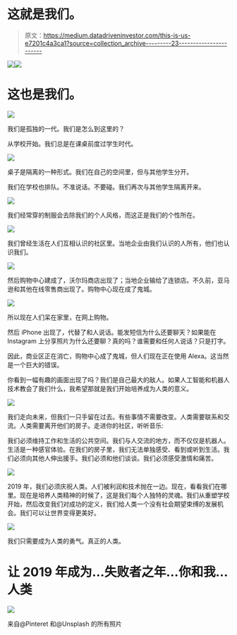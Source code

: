# 这就是我们。

> 原文：<https://medium.datadriveninvestor.com/this-is-us-e7201c4a3ca1?source=collection_archive---------23----------------------->

[![](img/0158a2c5bc584c4cf613da77ae6d6a4b.png)](http://www.track.datadriveninvestor.com/1B9E)![](img/2afc0c7d81f85d4725c658865471c97a.png)

# 这也是我们。

![](img/0273bcfc73a26ab4d9a2ae202fba5fec.png)

我们是孤独的一代。我们是怎么到这里的？

从学校开始。我们总是在课桌前度过学生时代。

![](img/53be929a0de95756269b4e7f4035f1a5.png)

桌子是隔离的一种形式。我们在自己的空间里，但与其他学生分开。

我们在学校也排队。不准说话。不要碰。我们再次与其他学生隔离开来。

![](img/72d7b6a4b5b8e73e15c3cde1db1bfc23.png)

我们经常穿的制服会去除我们的个人风格，而这正是我们的个性所在。

![](img/3961df9e12d98f21a59f97789d761432.png)

我们曾经生活在人们互相认识的社区里。当地企业由我们认识的人所有，他们也认识我们。

![](img/f2c8443df4862864eaf1e185712f3980.png)

然后购物中心建成了，沃尔玛商店出现了；当地企业输给了连锁店。不久前，亚马逊和其他在线零售商出现了。购物中心现在成了鬼城。

![](img/ab84748f58dd72aba5970fa495cd009d.png)

所以现在人们呆在家里，在网上购物。

然后 iPhone 出现了，代替了和人说话。能发短信为什么还要聊天？如果能在 Instagram 上分享照片为什么还要聊？真的吗？谁需要和任何人说话？只是打字。

因此，商业区正在消亡，购物中心成了鬼城，但人们现在正在使用 Alexa。这当然是一个巨大的错误。

你看到一幅有趣的画面出现了吗？我们是自己最大的敌人。如果人工智能和机器人技术教会了我们什么，我希望那就是我们开始培养成为人类的意义。

![](img/f7659768564100c36486b5f18a39b50c.png)

我们走向未来，但我们一只手留在过去。有些事情不需要改变。人类需要联系和交流。人类需要离开他们的房子。走进你的社区，听听音乐:

我们必须维持工作和生活的公共空间。我们与人交流的地方，而不仅仅是机器人。生活是一种感官体验。在我们的房子里，我们无法单独感受、看到或听到生活。我们必须向其他人伸出援手。我们必须和他们谈谈。我们必须感受激情和痛苦。

![](img/6e21de1235ba3ed50429a61a5e5c9d76.png)

2019 年，我们必须庆祝人类。人们被利润和技术抛在一边。现在，看看我们在哪里。现在是培养人类精神的时候了，这是我们每个人独特的灵魂。我们从重塑学校开始，然后改变我们对成功的定义，我们给人类一个没有社会期望束缚的发展机会。我们可以让世界变得更美好。

![](img/268ed4d6d2fd571f88f1ddab6aef889f.png)

我们只需要成为人类的勇气。真正的人类。

# 让 2019 年成为…失败者之年…你和我…人类

![](img/465a13b7847cf063c2ad20e89b6e5108.png)

来自@Pinteret 和@Unsplash 的所有照片